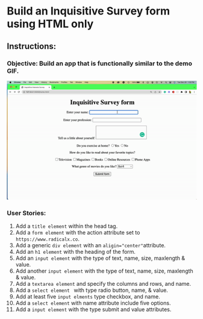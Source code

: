 # Build an Inquisitive Survey form using HTML only

## Instructions:
### Objective: Build an app that is functionally similar to the demo GIF. 
![demo gif](Inq_survey_demo.gif)

### User Stories:

1. Add a `title element` within the head tag. 
2. Add a `form element` with the action attribute set to ` https://www.radicalx.co`.
3. Add a generic `div element` with  an `aligin="center"`attribute.
4. Add an `h1 element` with the heading of the form. 
5. Add an `input element` with the type of text, name, size, maxlength & value.
6. Add another `input element` with the type of text, name, size, maxlength & value.
7. Add a `textarea element` and specify the columns and rows, and name.
8. Add a `select element ` with type radio button, name, & value.
9. Add at least five `input elments` type checkbox, and name.
10. Add a `select element` with name attribute include five options.
11. Add a `input element` with the type submit and value attributes.